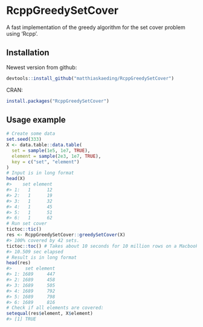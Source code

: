 
<!-- README.md is generated from README.Rmd. Please edit that file -->

# RcppGreedySetCover

A fast implementation of the greedy algorithm for the set cover problem
using ‘Rcpp’.

## Installation

Newest version from github:

``` r
devtools::install_github("matthiaskaeding/RcppGreedySetCover")
```

CRAN:

``` r
install.packages("RcppGreedySetCover")
```

## Usage example

``` r
# Create some data
set.seed(333)
X <- data.table::data.table(
  set = sample(1e5, 1e7, TRUE), 
  element = sample(2e3, 1e7, TRUE), 
  key = c("set", "element")
)
# Input is in long format
head(X) 
#>    set element
#> 1:   1      12
#> 2:   1      19
#> 3:   1      32
#> 4:   1      45
#> 5:   1      51
#> 6:   1      62
# Run set cover
tictoc::tic()
res <- RcppGreedySetCover::greedySetCover(X)
#> 100% covered by 42 sets.
tictoc::toc() # Takes about 10 seconds for 10 million rows on a Macbook Air M1
#> 10.509 sec elapsed
# Result is in long format
head(res) 
#>     set element
#> 1: 1689     447
#> 2: 1689     458
#> 3: 1689     505
#> 4: 1689     792
#> 5: 1689     798
#> 6: 1689     816
# Check if all elements are covered:
setequal(res$element, X$element)
#> [1] TRUE
```
